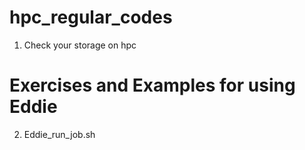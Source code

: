 # hpc_regular_codes
1. Check your storage on hpc

# Exercises and Examples for using Eddie
2. Eddie_run_job.sh
